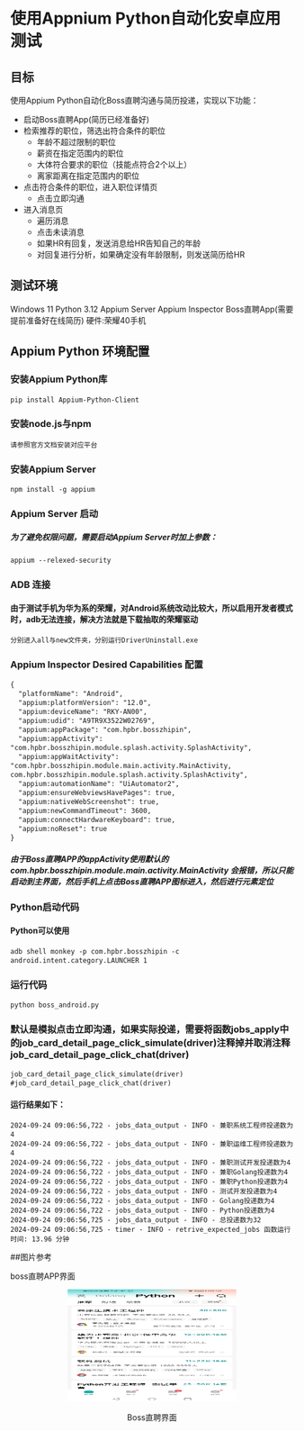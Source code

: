 # 使用Appnium Python自动化安卓应用测试
## 目标
使用Appium Python自动化Boss直聘沟通与简历投递，实现以下功能：
  - 启动Boss直聘App(简历已经准备好)
  - 检索推荐的职位，筛选出符合条件的职位
    - 年龄不超过限制的职位
    - 薪资在指定范围内的职位
    - 大体符合要求的职位（技能点符合2个以上）
    - 离家距离在指定范围内的职位 
  - 点击符合条件的职位，进入职位详情页
    - 点击立即沟通
  - 进入消息页
    - 遍历消息
    - 点击未读消息
    - 如果HR有回复，发送消息给HR告知自己的年龄
    - 对回复进行分析，如果确定没有年龄限制，则发送简历给HR

## 测试环境
Windows 11
Python 3.12
Appium Server
Appium Inspector
Boss直聘App(需要提前准备好在线简历)
硬件:荣耀40手机

## Appium Python 环境配置
### 安装Appium Python库
```
pip install Appium-Python-Client
```
### 安装node.js与npm

```
请参照官方文档安装对应平台
```
### 安装Appium Server
```
npm install -g appium
```
### Appium Server 启动
##### 为了避免权限问题，需要启动Appium Server时加上参数：
```
appium --relexed-security
```
### ADB 连接

#### 由于测试手机为华为系的荣耀，对Android系统改动比较大，所以启用开发者模式时，adb无法连接，解决方法就是下载抽取的荣耀驱动
```
分别进入all与new文件夹，分别运行DriverUninstall.exe
```

### Appium Inspector Desired Capabilities 配置
```
{
  "platformName": "Android",
  "appium:platformVersion": "12.0",
  "appium:deviceName": "RKY-AN00",
  "appium:udid": "A9TR9X3522W02769",
  "appium:appPackage": "com.hpbr.bosszhipin",
  "appium:appActivity": "com.hpbr.bosszhipin.module.splash.activity.SplashActivity",
  "appium:appWaitActivity": "com.hpbr.bosszhipin.module.main.activity.MainActivity, com.hpbr.bosszhipin.module.splash.activity.SplashActivity",
  "appium:automationName": "UiAutomator2",
  "appium:ensureWebviewsHavePages": true,
  "appium:nativeWebScreenshot": true,
  "appium:newCommandTimeout": 3600,
  "appium:connectHardwareKeyboard": true,
  "appium:noReset": true
}
```
##### 由于Boss直聘APP的appActivity使用默认的com.hpbr.bosszhipin.module.main.activity.MainActivity 会报错，所以只能启动到主界面，然后手机上点击Boss直聘APP图标进入，然后进行元素定位

### Python启动代码
#### Python可以使用
```
adb shell monkey -p com.hpbr.bosszhipin -c android.intent.category.LAUNCHER 1
```

### 运行代码

```
python boss_android.py
```

### 默认是模拟点击立即沟通，如果实际投递，需要将函数jobs_apply中的job_card_detail_page_click_simulate(driver)注释掉并取消注释job_card_detail_page_click_chat(driver)

```
job_card_detail_page_click_simulate(driver)
#job_card_detail_page_click_chat(driver)
```

#### 运行结果如下：
```
2024-09-24 09:06:56,722 - jobs_data_output - INFO - 兼职系统工程师投递数为4
2024-09-24 09:06:56,722 - jobs_data_output - INFO - 兼职运维工程师投递数为4
2024-09-24 09:06:56,722 - jobs_data_output - INFO - 兼职测试开发投递数为4
2024-09-24 09:06:56,722 - jobs_data_output - INFO - 兼职Golang投递数为4
2024-09-24 09:06:56,722 - jobs_data_output - INFO - 兼职Python投递数为4
2024-09-24 09:06:56,722 - jobs_data_output - INFO - 测试开发投递数为4
2024-09-24 09:06:56,722 - jobs_data_output - INFO - Golang投递数为4
2024-09-24 09:06:56,722 - jobs_data_output - INFO - Python投递数为4
2024-09-24 09:06:56,725 - jobs_data_output - INFO - 总投递数为32
2024-09-24 09:06:56,725 - timer - INFO - retrive_expected_jobs 函数运行时间: 13.96 分钟
```

##图片参考

boss直聘APP界面
<div style="text-align: center;">
    <img src="screen_shots/20240924100429.jpg" alt="Boss直聘界面" width="300" height="200">
    <p>Boss直聘界面</p>
</div>

